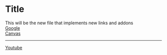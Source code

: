 # Title

This will be the new file that implements new links and addons  
[Google](https://www.google.com/)  
[Canvas](https://canvas.ucsd.edu/)  

---
[Youtube](https://www.youtube.com/)  
